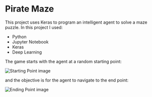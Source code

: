 # Pirate Maze

This project uses Keras to program an intelligent agent to solve a maze puzzle. In this project I used:

- Python
- Jupyter Notebook
- Keras
- Deep Learning

The game starts with the agent at a random starting point:

![Starting Point image](screenshots/start_state)

and the objective is for the agent to navigate to the end point:

![Ending Point image](screenshots/end_state)
